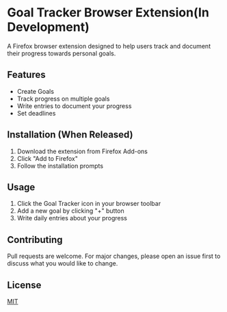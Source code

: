 # Goal Tracker Browser Extension(In Development)

A Firefox browser extension designed to help users track and document their progress towards personal goals.

## Features

- Create Goals
- Track progress on multiple goals
- Write entries to document your progress
- Set deadlines

## Installation (When Released)

1. Download the extension from Firefox Add-ons
2. Click "Add to Firefox"
3. Follow the installation prompts

## Usage

1. Click the Goal Tracker icon in your browser toolbar
2. Add a new goal by clicking "+" button
3. Write daily entries about your progress

## Contributing

Pull requests are welcome. For major changes, please open an issue first to discuss what you would like to change.

## License

[MIT](https://choosealicense.com/licenses/mit/)
